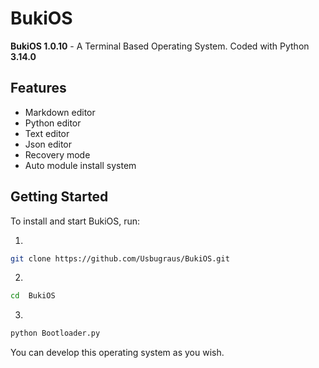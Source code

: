 # BukiOS
**BukiOS 1.0.10** - A Terminal Based Operating System. 
Coded with Python **3.14.0**

## Features
* Markdown editor
* Python editor
* Text editor
* Json editor
* Recovery mode
* Auto module install system
## Getting Started
To install and start BukiOS, run:

1.
```bash
git clone https://github.com/Usbugraus/BukiOS.git
```

2.
```bash
cd  BukiOS
```

3.
```bash
python Bootloader.py
```
You can develop this operating system as you wish.
